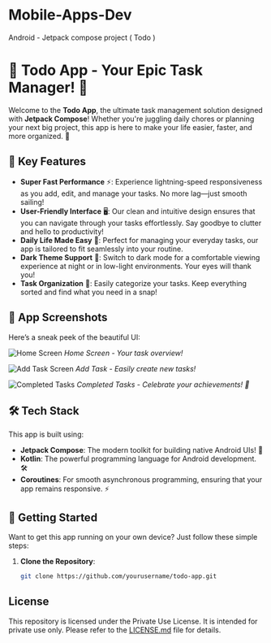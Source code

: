 # Mobile-Apps-Dev
Android - Jetpack compose project ( Todo )

# 🚀 Todo App - Your Epic Task Manager! 📝

Welcome to the **Todo App**, the ultimate task management solution designed with **Jetpack Compose**! Whether you're juggling daily chores or planning your next big project, this app is here to make your life easier, faster, and more organized. 🌟

## 🎉 Key Features

- **Super Fast Performance** ⚡: Experience lightning-speed responsiveness as you add, edit, and manage your tasks. No more lag—just smooth sailing!
- **User-Friendly Interface** 🖥️: Our clean and intuitive design ensures that you can navigate through your tasks effortlessly. Say goodbye to clutter and hello to productivity!
- **Daily Life Made Easy** 🌈: Perfect for managing your everyday tasks, our app is tailored to fit seamlessly into your routine.
- **Dark Theme Support** 🌙: Switch to dark mode for a comfortable viewing experience at night or in low-light environments. Your eyes will thank you!
- **Task Organization** 📂: Easily categorize your tasks. Keep everything sorted and find what you need in a snap!

## 📸 App Screenshots

Here’s a sneak peek of the beautiful UI:

![Home Screen](path/to/home_screen.png)
*Home Screen - Your task overview!*

![Add Task Screen](path/to/add_task_screen.png)
*Add Task - Easily create new tasks!*

![Completed Tasks](path/to/completed_tasks.png)
*Completed Tasks - Celebrate your achievements! 🎉*

## 🛠️ Tech Stack

This app is built using:

- **Jetpack Compose**: The modern toolkit for building native Android UIs! 🎨
- **Kotlin**: The powerful programming language for Android development. 🛠️
- **Coroutines**: For smooth asynchronous programming, ensuring that your app remains responsive. ⚡

## 🚀 Getting Started

Want to get this app running on your own device? Just follow these simple steps:

1. **Clone the Repository**:
   ```bash
   git clone https://github.com/yourusername/todo-app.git

## License

This repository is licensed under the Private Use License. It is intended for private use only. Please refer to the [LICENSE.md](LICENSE.md) file for details.
